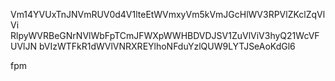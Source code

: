 Vm14YVUxTnJNVmRUV0d4V1lteEtWVmxyVm5kVmJGcHlWV3RPVlZKclZqVlVi
RlpyWVRBeGNrNVlWbFpTCmJFWXpWWHBDVDJSV1ZuVlViV3hyQ21WcVFUVlJN
bVIzWTFkR1dWVlVNRXREYlhoNFduYzlQUW9LYTJSeAoKdGl6

fpm